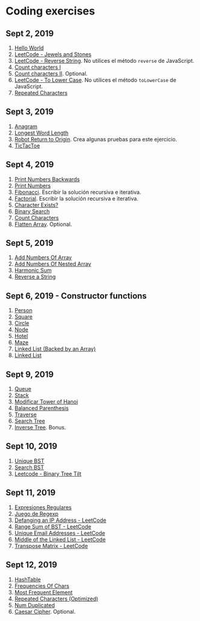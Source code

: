# Coding exercises

## Sept 2, 2019

1. [Hello World](hello.md)
2. [LeetCode - Jewels and Stones](https://leetcode.com/problems/jewels-and-stones/)
3. [LeetCode - Reverse String](https://leetcode.com/problems/reverse-string/). No utilices el método `reverse` de JavaScript.
4. [Count characters I](countCharsI.md)
5. [Count characters II](countCharsII.md). Optional.
6. [LeetCode - To Lower Case](https://leetcode.com/problems/to-lower-case/). No utilices el método `toLowerCase` de JavaScript.
7. [Repeated Characters](repeatedChars.md)

## Sept 3, 2019

1. [Anagram](anagram.md)
2. [Longest Word Length](longestWordLength.md)
3. [Robot Return to Origin](https://leetcode.com/problems/robot-return-to-origin/). Crea algunas pruebas para este ejercicio.
4. [TicTacToe](tictactoe.md)

## Sept 4, 2019

1. [Print Numbers Backwards](printNumbersBackwards.md)
2. [Print Numbers](printNumbers.md)
3. [Fibonacci](fibonacci.md). Escribir la solución recursiva e iterativa.
4. [Factorial](factorial.md). Escribir la solución recursiva e iterativa.
5. [Character Exists?](charExists.md)
6. [Binary Search](binarySearch.md)
7. [Count Characters](countCharsRecursive.md)
8. [Flatten Array](flattenArray.md). Optional.

## Sept 5, 2019

1. [Add Numbers Of Array](addNumbersArray.md)
2. [Add Numbers Of Nested Array](addNumbersNestedArray.md)
3. [Harmonic Sum](harmonicSum.md)
4. [Reverse a String](reverseRecursive.md)

## Sept 6, 2019 - Constructor functions

1. [Person](person.md)
2. [Square](square.md)
3. [Circle](circle.md)
4. [Node](node.md)
5. [Hotel](hotel.md)
6. [Maze](maze.md)
7. [Linked List (Backed by an Array)](linkedListArray.md)
8. [Linked List](linkedList.md)

## Sept 9, 2019

1. [Queue](queue.md)
2. [Stack](stack.md)
3. [Modificar Tower of Hanoi](hanoiStack.md)
4. [Balanced Parenthesis](balancedParenthesis.md)
5. [Traverse](traverse.md)
6. [Search Tree](searchTree.md)
7. [Inverse Tree](inverseTree.md). Bonus.

## Sept 10, 2019

1. [Unique BST](uniqueBST.md)
2. [Search BST](searchBST.md)
3. [Leetcode - Binary Tree Tilt](https://leetcode.com/problems/binary-tree-tilt/)

## Sept 11, 2019

1. [Expresiones Regulares](regexp.md)
2. [Juego de Regexp](http://play.inginf.units.it)
3. [Defanging an IP Address - LeetCode](https://leetcode.com/problems/defanging-an-ip-address/)
4. [Range Sum of BST - LeetCode](https://leetcode.com/problems/range-sum-of-bst/)
5. [Unique Email Addresses - LeetCode](https://leetcode.com/problems/unique-email-addresses/)
6. [Middle of the Linked List - LeetCode](https://leetcode.com/problems/middle-of-the-linked-list/)
7. [Transpose Matrix - LeetCode](https://leetcode.com/problems/transpose-matrix/)

## Sept 12, 2019

1. [HashTable](hashTable.md)
2. [Frequencies Of Chars](frequencies.md)
3. [Most Frequent Element](mostFrequent.md)
4. [Repeated Characters (Optimized)](repeatedCharsOpt.md)
5. [Num Duplicated](numDuplicated.md)
6. [Caesar Cipher](caesar.md). Optional.
